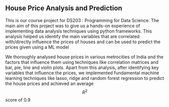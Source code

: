 ## House Price Analysis and Prediction

This is our course project for DS203 : Programming for Data Science. The main aim of this project was to give us a hands-on experience of implementing data analysis techniques using python frameworks. This analysis helped us identify the main variables that are correlated with/directly influence the prices of houses and can be used to predict the prices given using a ML model

We thoroughly analysed house prices in various metrocities of India and the factors that influence them using techniques like correlation matrices and bar, pie, line and violin plots. Apart from this analysis, after identifying key variables that influence the prices, we implemented fundamental machine learning techniques like lasso, ridge and random forest regression to predict the house prices and achieved an average $$R^2$$ score of 0.9
